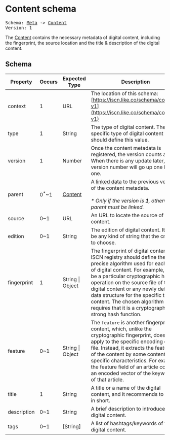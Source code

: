 # Content schema

<pre>
Schema: <a href="../meta/v1.md">Meta</a> -> <a href="#">Content</a>
Version: 1
</pre>

The [Content](#) contains the necessary metadata of digital content, including the fingerprint, the source location and the title & description of the digital content.

## Schema

Property|Occurs|Expected Type|Description
--|--|--|--
context|1|URL|The location of this schema:<br>[https://iscn.like.co/schema/content-v1](https://iscn.like.co/schema/content-v1)
type|1|String|The type of digital content. The specific type of digital content should define this value.
version|1|Number|Once the content metadata is registered, the version counts as **1**. When there is any update later, the version number will go up one by one.
parent|0<sup>*</sup>~1|[<u>Content</u>](#)|A [linked data](../../README.md#linked-data) to the previous version of the content metadata.<br><br>*\* Only if the version is **1**, otherwise parent must be linked.*
source|0~1|URL|An URL to locate the source of digital content.
edition|0~1|String|The edition of digital content. It can be any kind of string that the creator to choose.
fingerprint|1|String \| Object|The fingerprint of digital content. The ISCN registry should define the precise algorithm used for each type of digital content. For example, it can be a particular cryptographic hash operation on the source file of the digital content or any newly defined data structure for the specific type of content. The chosen algorithm requires that it is a cryptographically strong hash function.
feature|0~1|String \| Object|The `feature` is another fingerprint of content, which, unlike the cryptographic fingerprint, does not apply to the specific encoding of the file. Instead, it extracts the features of the content by some content-specific characteristics. For example, the feature field of an article could be an encoded vector of the keywords of that article.
title|1|String|A title or a name of the digital content, and it recommends to keep in short.
description|0~1|String|A brief description to introduce the digital content.
tags|0~1|[String]|A list of hashtags/keywords of the digital content.
